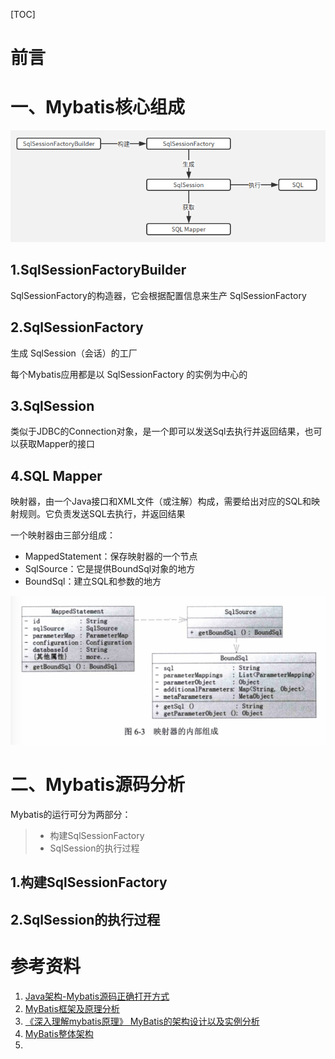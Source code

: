 [TOC]

# 前言







# 一、Mybatis核心组成

![1568634709942](images/1568634709942.png)



## 1.SqlSessionFactoryBuilder

SqlSessionFactory的构造器，它会根据配置信息来生产 SqlSessionFactory



## 2.SqlSessionFactory

生成 SqlSession（会话）的工厂

每个Mybatis应用都是以 SqlSessionFactory 的实例为中心的

## 3.SqlSession

类似于JDBC的Connection对象，是一个即可以发送Sql去执行并返回结果，也可以获取Mapper的接口



## 4.SQL Mapper

映射器，由一个Java接口和XML文件（或注解）构成，需要给出对应的SQL和映射规则。它负责发送SQL去执行，并返回结果



一个映射器由三部分组成：

- MappedStatement：保存映射器的一个节点
- SqlSource：它是提供BoundSql对象的地方
- BoundSql：建立SQL和参数的地方



![1568642124657](images/1568642124657.png)











# 二、Mybatis源码分析

Mybatis的运行可分为两部分：

> - 构建SqlSessionFactory
> - SqlSession的执行过程



## 1.构建SqlSessionFactory







## 2.SqlSession的执行过程









# 参考资料

1. [Java架构-Mybatis源码正确打开方式](https://juejin.im/post/5c04e6325188252e4c2e94ca)
2. [MyBatis框架及原理分析](https://www.cnblogs.com/adolfmc/p/8997281.html)
3. [《深入理解mybatis原理》 MyBatis的架构设计以及实例分析](https://blog.csdn.net/luanlouis/article/details/40422941)
4. [MyBatis整体架构](https://blog.csdn.net/tiankong_12345/article/details/90813101)
5. 
